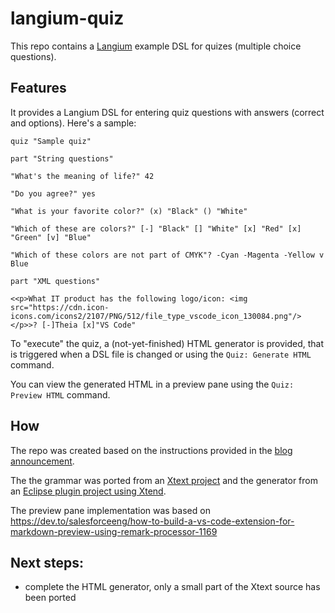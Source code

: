 # langium-quiz
This repo contains a [Langium](https://github.com/langium/langium) example DSL for quizes (multiple choice questions).

## Features
It provides a Langium DSL for entering quiz questions with answers (correct and options). Here's a sample:

```
quiz "Sample quiz"

part "String questions"

"What's the meaning of life?" 42

"Do you agree?" yes

"What is your favorite color?" (x) "Black" () "White"

"Which of these are colors?" [-] "Black" [] "White" [x] "Red" [x] "Green" [v] "Blue"

"Which of these colors are not part of CMYK"? -Cyan -Magenta -Yellow v Blue

part "XML questions"

<<p>What IT product has the following logo/icon: <img src="https://cdn.icon-icons.com/icons2/2107/PNG/512/file_type_vscode_icon_130084.png"/></p>>? [-]Theia [x]"VS Code"
```

To "execute" the quiz, a (not-yet-finished) HTML generator is provided, that is triggered when a DSL file is changed or using the `Quiz: Generate HTML` command.

You can view the generated HTML in a preview pane using the `Quiz: Preview HTML` command.

## How

The repo was created based on the instructions provided in the [blog announcement](https://www.typefox.io/blog/langium-the-new-language-engineering-tool).

The the grammar was ported from an [Xtext project](https://git.it.ntnu.no/projects/TDT4250/repos/quiz/browse/no.hal.pg.quiz.xtext/src/no/hal/pg/quiz/xtext) and
the generator from an [Eclipse plugin project using Xtend](https://gitlab.stud.idi.ntnu.no/TDT4250/examples/-/tree/master/no.hal.quiz.html).

The preview pane implementation was based on https://dev.to/salesforceeng/how-to-build-a-vs-code-extension-for-markdown-preview-using-remark-processor-1169

## Next steps:

- complete the HTML generator, only a small part of the Xtext source has been ported
